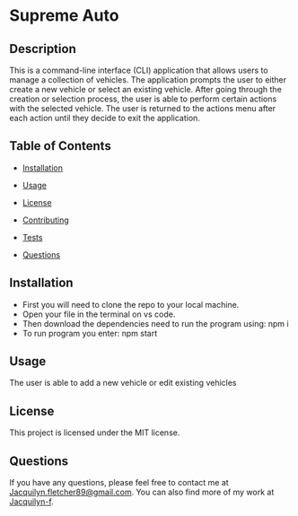 # Supreme Auto

## Description

This is a command-line interface (CLI) application that allows users to manage a collection of vehicles. The application prompts the user to either create a new vehicle or select an existing vehicle. After going through the creation or selection process, the user is able to perform certain actions with the selected vehicle. The user is returned to the actions menu after each action until they decide to exit the application.

## Table of Contents

* [Installation](#installation)
* [Usage](#usage)

* [License](#license)
* [Contributing](#contributing)
* [Tests](#tests)
* [Questions](#questions)

## Installation

* First you will need to clone the repo to your local machine.
* Open your file in the terminal on vs code. 
* Then download the dependencies need to run the program using: npm i 
* To run program you enter: npm start

## Usage

The user is able to add a new vehicle or edit existing vehicles

## License

This project is licensed under the MIT license.


## Questions

If you have any questions, please feel free to contact me at Jacquilyn.fletcher89@gmail.com.
You can also find more of my work at [Jacquilyn-f](https://github.com/Jacquilyn-f).
